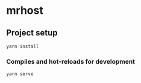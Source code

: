 # mrhost

## Project setup
```
yarn install
```

### Compiles and hot-reloads for development
```
yarn serve
```
